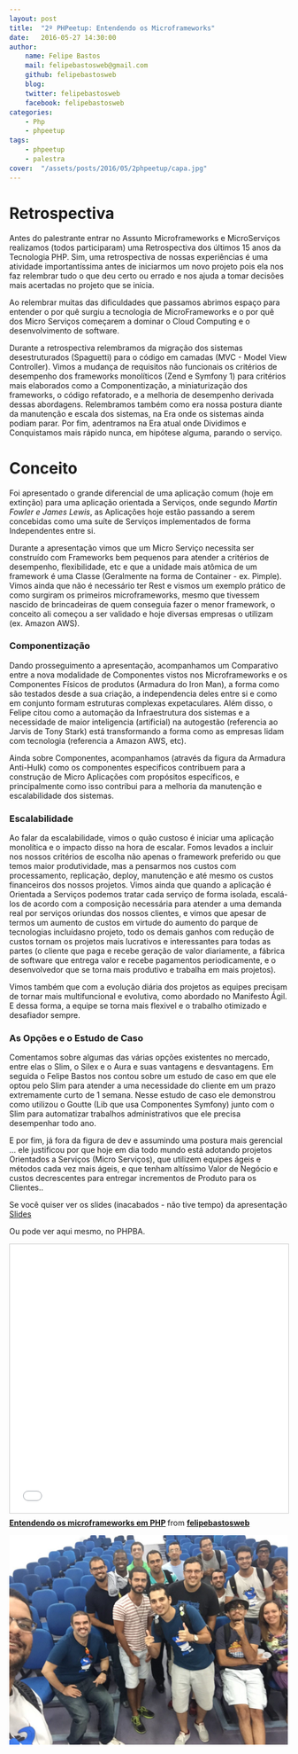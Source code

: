 ```yaml
---
layout: post
title:  "2º PHPeetup: Entendendo os Microframeworks"
date:   2016-05-27 14:30:00
author: 
    name: Felipe Bastos
    mail: felipebastosweb@gmail.com
    github: felipebastosweb
    blog:
    twitter: felipebastosweb
    facebook: felipebastosweb
categories: 
    - Php
    - phpeetup
tags: 
    - phpeetup
    - palestra
cover:  "/assets/posts/2016/05/2phpeetup/capa.jpg"
---
```


# Retrospectiva

Antes do palestrante entrar no Assunto Microframeworks e MicroServiços realizamos (todos participaram) uma Retrospectiva dos últimos 15 anos da Tecnologia PHP. Sim, uma retrospectiva de nossas experiências é uma atividade importantíssima antes de iniciarmos um novo projeto pois ela nos faz relembrar tudo o que deu certo ou errado e nos ajuda a tomar decisões mais acertadas no projeto que se inicia.

Ao relembrar muitas das dificuldades que passamos abrimos espaço para entender o por quê surgiu a tecnologia de MicroFrameworks e o por quê dos Micro Serviços começarem a dominar o Cloud Computing e o desenvolvimento de software.

Durante a retrospectiva relembramos da migração dos sistemas desestruturados (Spaguetti) para o código em camadas (MVC - Model View Controller). Vimos a mudança de requisitos não funcionais os critérios de desempenho dos frameworks monolíticos (Zend e Symfony 1) para critérios mais elaborados como a Componentização, a miniaturização dos frameworks, o código refatorado, e a melhoria de desempenho derivada dessas abordagens. Relembramos também como era nossa postura diante da manutenção e escala dos sistemas, na Era onde os sistemas ainda podiam parar. Por fim, adentramos na Era atual onde Dividimos e Conquistamos mais rápido nunca, em hipótese alguma, parando o serviço.

# Conceito

Foi apresentado o grande diferencial de uma aplicação comum (hoje em extinção) para uma aplicação orientada a Serviços, onde segundo <i>Martin Fowler e James Lewis</i>, as Aplicações hoje estão passando a serem concebidas como uma suíte de Serviços implementados de forma Independentes entre si.

Durante a apresentação vimos que um Micro Serviço necessita ser construído com Frameworks bem pequenos para atender a critérios de desempenho, flexibilidade, etc e que a unidade mais atômica de um framework é uma Classe (Geralmente na forma de Container - ex. Pimple). Vimos ainda que não é necessário ter Rest e vismos um exemplo prático de como surgiram os primeiros microframeworks, mesmo que tivessem nascido de brincadeiras de quem conseguia fazer o menor framework, o conceito ali começou a ser validado e hoje diversas empresas o utilizam (ex. Amazon AWS).

<script src="https://gist.github.com/felipebastosweb/630431218b1faae82fab7b0214a28133.js"></script>

### Componentização

Dando prosseguimento a apresentação, acompanhamos um Comparativo entre a nova modalidade de Componentes vistos nos Microframeworks e os Componentes Físicos de produtos (Armadura do Iron Man), a forma como são testados desde a sua criação, a independencia deles entre si e como em conjunto formam estruturas complexas expetaculares. Além disso, o Felipe citou como a automação da Infraestrutura dos sistemas e a necessidade de maior inteligencia (artificial) na autogestão (referencia ao Jarvis de Tony Stark) está transformando a forma como as empresas lidam com tecnologia (referencia a Amazon AWS, etc).

Ainda sobre Componentes, acompanhamos (através da figura da Armadura Anti-Hulk) como os componentes especificos contribuem para a construção de Micro Aplicações com propósitos específicos, e principalmente como isso contribui para a melhoria da manutenção e escalabilidade dos sistemas.

### Escalabilidade

Ao falar da escalabilidade, vimos o quão custoso é iniciar uma aplicação monolítica e o impacto disso na hora de escalar. Fomos levados a incluir nos nossos critérios de escolha não apenas o framework preferido ou que temos maior produtividade, mas a pensarmos nos custos com processamento, replicação, deploy, manutenção e até mesmo os custos financeiros dos nossos projetos. Vimos ainda que quando a aplicação é Orientada a Serviços podemos tratar cada serviço de forma isolada, escalá-los de acordo com a composição necessária para atender a uma demanda real por serviços oriundas dos nossos clientes, e vimos que apesar de termos um aumento de custos em virtude do aumento do parque de tecnologias incluídasno projeto, todo os demais ganhos com redução de custos tornam os projetos mais lucrativos e interessantes para todas as partes (o cliente que paga e recebe geração de valor diariamente, a fábrica de software que entrega valor e recebe pagamentos periodicamente, e o desenvolvedor que se torna mais produtivo e trabalha em mais projetos).

Vimos também que com a evolução diária dos projetos as equipes precisam de tornar mais multifuncional e evolutiva, como abordado no Manifesto Ágil. E dessa forma, a equipe se torna mais flexivel e o trabalho otimizado e desafiador sempre.

### As Opções e o Estudo de Caso

Comentamos sobre algumas das várias opções existentes no mercado, entre elas o Slim, o Silex e o Aura e suas vantagens e desvantagens. Em seguida o Felipe Bastos nos contou sobre um estudo de caso em que ele optou pelo Slim para atender a uma necessidade do cliente em um prazo extremamente curto de 1 semana. Nesse estudo de caso ele demonstrou como utilizou o Goutte (Lib que usa Componentes Symfony) junto com o Slim para automatizar trabalhos administrativos que ele precisa desempenhar todo ano.

E por fim, já fora da figura de dev e assumindo uma postura mais gerencial ... ele justificou por que hoje em dia todo mundo está adotando projetos Orientados a Serviços (Micro Serviços), que utilizem equipes ágeis e métodos cada vez mais ágeis, e que tenham altíssimo Valor de Negócio e custos decrescentes para entregar incrementos de Produto para os Clientes..

Se você quiser ver os slides (inacabados - não tive tempo) da apresentação [Slides](http://pt.slideshare.net/felipeabm/entendendo-os-microframeworks-em-php)

Ou pode ver aqui mesmo, no PHPBA.

<iframe src="//www.slideshare.net/slideshow/embed_code/key/KYHArhmskyHW2v" width="595" height="485" frameborder="0" marginwidth="0" marginheight="0" scrolling="no" style="border:1px solid #CCC; border-width:1px; margin-bottom:5px; max-width: 100%;" allowfullscreen> </iframe> <div style="margin-bottom:5px"> <strong> <a href="//www.slideshare.net/felipeabm/entendendo-os-microframeworks-em-php" title="Entendendo os microframeworks em PHP" target="_blank">Entendendo os microframeworks em PHP</a> </strong> from <strong><a href="//www.slideshare.net/felipeabm" target="_blank">felipebastosweb</a></strong> </div>

![Final](/assets/posts/2016/05/2phpeetup/final.jpg)
